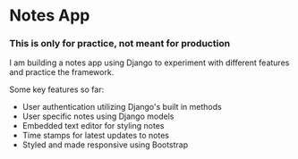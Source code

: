 # Notes App
### This is only for practice, not meant for production

I am building a notes app using Django to experiment with
different features and practice the framework.

Some key features so far:
- User authentication utilizing Django's built in methods
- User specific notes using Django models
- Embedded text editor for styling notes
- Time stamps for latest updates to notes
- Styled and made responsive using Bootstrap